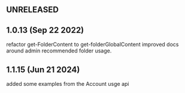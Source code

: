 ## UNRELEASED
  
## 1.0.13 (Sep  22 2022)
refactor get-FolderContent to get-folderGlobalContent
improved docs around admin recommended folder usage.

## 1.1.15 (Jun 21 2024)
added some examples from the Account usge api
